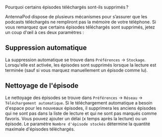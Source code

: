 Pourquoi certains épisodes téléchargés sont-ils supprimés ?

AntennaPod dispose de plusieurs mécanismes pour s’assurer que les podcasts téléchargés ne rempliront pas la mémoire de votre téléphone. Si vous remarquez que certains épisodes téléchargés sont supprimés, jetez un coup d'œil à ces deux paramètres :

## Suppression automatique

La suppression automatique se trouve dans `Préférences` → `Stockage`. Lorsqu'elle est activée, les épisodes sont supprimés lorsque la lecture est terminée (sauf si vous marquez manuellement un épisode comme lu).

## Nettoyage de l'épisode

Le nettoyage des épisodes se trouve dans `Préférences` → `Réseau` → `Téléchargement automatique`. Si le téléchargement automatique a besoin d'espace pour les nouveaux épisodes, il supprimera les anciens épisodes qui ne sont pas dans la liste de lecture et qui ne sont pas marqués comme favoris. Vous pouvez ajouter un délai (x temps après la lecture) ou un épisode. Le paramètre `Nombre d'épisode stockés` détermine la quantité maximale d'épisodes téléchargés.
